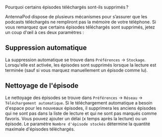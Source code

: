 Pourquoi certains épisodes téléchargés sont-ils supprimés ?

AntennaPod dispose de plusieurs mécanismes pour s’assurer que les podcasts téléchargés ne rempliront pas la mémoire de votre téléphone. Si vous remarquez que certains épisodes téléchargés sont supprimés, jetez un coup d'œil à ces deux paramètres :

## Suppression automatique

La suppression automatique se trouve dans `Préférences` → `Stockage`. Lorsqu'elle est activée, les épisodes sont supprimés lorsque la lecture est terminée (sauf si vous marquez manuellement un épisode comme lu).

## Nettoyage de l'épisode

Le nettoyage des épisodes se trouve dans `Préférences` → `Réseau` → `Téléchargement automatique`. Si le téléchargement automatique a besoin d'espace pour les nouveaux épisodes, il supprimera les anciens épisodes qui ne sont pas dans la liste de lecture et qui ne sont pas marqués comme favoris. Vous pouvez ajouter un délai (x temps après la lecture) ou un épisode. Le paramètre `Nombre d'épisode stockés` détermine la quantité maximale d'épisodes téléchargés.
